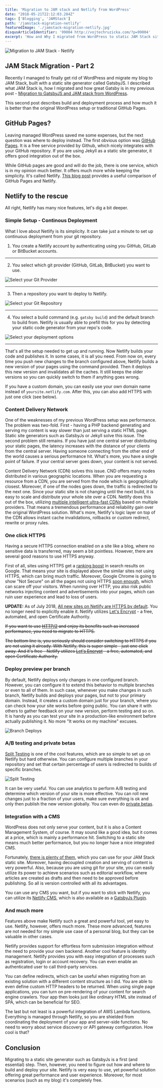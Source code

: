 ```yaml
---
title: 'Migration to JAM stack and Netlify from WordPress'
date: "2018-05-21T22:12:03.284Z"
tags: ['Blogging', 'JAMStack']
path: '/jamstack-migration-netlify'
featuredImage: './jamstack-migration-netlify.jpg'
disqusArticleIdentifier: '99004 http://vojtechruzicka.com/?p=99004'
excerpt: 'How and Why I migrated from WordPress to static JAM Stack site deployed on Netlify.'
---
```


![Migration to JAM Stack - Netlify](./jamstack-migration-netlify.jpg)

## JAM Stack Migration - Part 2
Recently I managed to finally get rid of WordPress and migrate my blog to JAM Stack, built with a static site generator called GatsbyJS. I described what JAM Stack is, how I migrated and how great Gatsby is in my previous post - [Migration to GatsbyJS and JAM stack from WordPress](https://www.vojtechruzicka.com/gatsby-migration/). 

This second post describes build and deployment process and how much it is better than the original WordPress setup or traditional GitHub Pages.

## GitHub Pages?
Leaving managed WordPress saved me some expenses, but the next question was where to deploy instead. The first obvious option was [GitHub Pages](https://pages.github.com/). It is a free service provided by Github, which nicely integrates with your GitHub repository. If you are using Jekyll as a static site generator, it offers good integration out of the box. 

While GitHub pages are good and will do the job, there is one service, which is in my opinion much better. It offers much more while keeping the simplicity. It's called Netlify. [This blog post](https://www.netlify.com/github-pages-vs-netlify/) provides a useful comparison of GitHub Pages and Netlify. 

## Netlify to the rescue
All right, Netlify has many nice features, let's dig a bit deeper.

### Simple Setup - Continous Deployment
What I love about Netlify is its simplicity. It can take just a minute to set up continuous deployment from your git repository.

1. You create a Netlify account by authenticating using you GitHub, GitLab or BitBucket accounts.

___

2. You select which git provider (GitHub, GitLab, BitBucket) you want to use.

 ![Select your Git Provider](./netlify-deploy-1.png)
___

3. Then a repository you want to deploy to Netlify.

 ![Select your Git Repository](./netlify-deploy-2.png)
___

4. You select a build command (e.g. `gatsby build`) and the default branch to build from. Netlify is usually able to prefill this for you by detecting your static code generator from your repo's code.

 ![Select your deployment options](./netlify-deploy-3.png)
___

That's all the setup needed to get up and running. Now Netlify builds your code and publishes it. In some cases, it is all you need. From now on, every time you push new changes to the branch configured above, Netlify builds a new version of your pages using the command provided. Then it deploys this new version and invalidates all the caches. It still keeps the older versions so you can quickly switch to them if anything goes wrong.

If you have a custom domain, you can easily use your own domain name instead of `yoursite.netlify.com`. After this, you can also add HTTPS with just one click (see below).

### Content Delivery Network
One of the weaknesses of my previous WordPress setup was performance. The problem was two-fold. First - having a PHP backend generating and serving my content is way slower than just serving a static HTML page. Static site generators such as GatsbyJs or Jekyll solve this issue. The second problem still remains. If you have just one central server distributing your static pages, the latency increases with the distance of your clients from the central server. Having someone connecting from the other end of the world causes a serious performance hit. What's more, you have a single point of failure. If your central server goes down, your content is not served.

Content Delivery Network (CDN) solves this issue. CND offers many nodes distributed in various geographic locations. When you are requesting a resource from a CDN, you are served from the node which is geographically closest. Moreover, if one of the nodes goes down, the traffic is redirected to the next one. Since your static site is not changing until the next build, it is easy to scale and distribute your whole site over a CDN. Netlify does this out of the box, utilizing [multiple intelligent ultra-fast CDNs](https://www.netlify.com/blog/2016/04/15/make-your-site-faster-with-netlifys-intelligent-cdn/) based on multiple providers. That means a tremendous performance and reliability gain over the original WordPress solution. What's more, Netlify's logic layer on top of the CDN allows instant cache invalidations, rollbacks or custom redirect, rewrite or proxy rules.

### One click HTTPS
Having a secure HTTPS connection enabled on a site like a blog, where no sensitive data is transferred, may seem a bit pointless. However, there are several good reasons to use HTTPS anyway. 

First of all, sites using HTTPS get a [ranking boost](https://webmasters.googleblog.com/2014/08/https-as-ranking-signal.html) in search results on Google. That means your site is displayed above the similar sites not using HTTPS, which can bring much traffic. Moreover, Google Chrome is going to show "Not Secure" on all the pages not using HTTPS [soon enough](https://blog.chromium.org/2018/05/evolving-chromes-security-indicators.html), which can scare off your visitors. When running over HTTP, you also risk public networks injecting content and advertisements into your pages, which can ruin user experience and lead to loss of users.

**UPDATE:**
As of July 2018, [All new sites on Netlify are HTTPS by default](https://www.netlify.com/blog/2018/07/02/all-new-sites-on-netlify-are-https-by-default/). You no longer need to explicitly enable it. Netlify utilizes [Let's Encrypt](https://letsencrypt.org/) - a free, automated, and open Certificate Authority.

~~If you want to use [HTTP/2](https://developers.google.com/web/fundamentals/performance/http2/) and enjoy its benefits such as increased performance, you need to migrate to HTTPS.~~

~~The bottom line is, you seriously should consider switching to HTTPS if you are not using it already. With Netlify, this is super simple - just one click away. And it's free - Netlify utilizes [Let's Encrypt](https://letsencrypt.org/) - a free, automated, and open Certificate Authority.~~

### Deploy preview per branch
By default, Netlify deploys only changes in one configured branch. However, you can configure it to extend this behavior to multiple branches or even to all of them. In such case, whenever you make changes in such branch, Netlify builds and deploys your pages, but not to your primary domain. Instead, it creates a custom domain just for your branch, where you can check how your site works before going public. You can share it with others to gather feedback on your new version, perform testing and so on. It is handy as you can test your site in a production-like environment before actually publishing it. No more "It works on my machine" excuses.

![Branch Deploys](./netlify-branch-deploys.png)

### A/B testing and private betas
[Split Testing](https://www.netlify.com/docs/split-testing) is one of the cool features, which are so simple to set up on Netlify but hard otherwise. You can configure multiple branches in your repository and set that certain percentage of users is redirected to builds of specific branches.

![Split Testing](./netlify-split-testing.png)

It can be very useful. You can use analytics to perform A/B testing and determine which version of your site is more effective. You can roll new changes just to a fraction of your users, make sure everything is ok and only then publish the new version globally. You can even do [private betas](https://www.netlify.com/blog/2018/03/02/how-to-use-split-tests-to-give-users-access-to-private-features).

### Integration with a CMS
WordPress does not only serve your content, but it is also a Content Management System, of course. It may sound like a good idea, but it comes at a price, which is mainly a performance hit. Switching to a static site means much better performance, but you no longer have a nice integrated CMS.

Fortunately, [there is plenty of them](https://headlesscms.org/), which you can use for your JAM Stack static site. Moreover, having decoupled creation and serving of content is very powerful. Also, because you are using git for your site, you can easily utilize its power to achieve scenarios such as editorial workflow, where articles are created as drafts and then need to be approved before publishing. So all is version controlled with all its advantages.

You can use any CMS you want, but if you want to stick with Netlify, you can utilize its [Netlify CMS](https://www.netlifycms.org/), which is also available as a [GatsbyJs Plugin](https://www.gatsbyjs.org/docs/netlify-cms/).

### And much more
Features above make Netlify such a great and powerful tool, yet easy to use. Netlify, however, offers much more. These more advanced, features are not needed for my simple use case of a personal blog, but they can be valuable in other cases.

Netlify provides support for effortless form submission integration without the need to provide your own backend. Another cool feature is identity management. Netlify provides you with easy integration of processes such as registration, login or account recovery. You can even enable an authenticated user to call third-party services.

You can define redirects, which can be useful when migrating from an existing solution with a different content structure as I did. You are able to even define custom HTTP headers to be returned. When using single page applications, you can turn on pre-rendering of your content for search engine crawlers. Your app then looks just like ordinary HTML site instead of SPA, which can be beneficial for SEO.

The last but not least is a powerful integration of AWS Lambda functions. Everything is managed through Netlify, so you are shielded from coordinating the deployment of your app and server-side functions. No need to worry about service discovery or API gateway configuration. How cool is that?

## Conclusion
Migrating to a static site generator such as GatsbyJs is a first (and essential) step. Then, however, you need to figure out how and where to build and deploy your site. Netlify is very easy to use, yet powerful solution offering great performance and user experience. Moreover, for most scenarios (such as my blog) it's completely free.